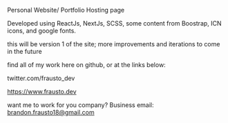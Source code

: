 Personal Website/ Portfolio Hosting page

Developed using ReactJs, NextJs, SCSS, some content from Boostrap, ICN icons, and google fonts. 


this will be version 1 of the site; more improvements and iterations to come in the future

find all of my work here on github, or at the links below:


twitter.com/frausto_dev

https://www.frausto.dev

want me to work for you company? 
Business email: brandon.frausto18@gmail.com


